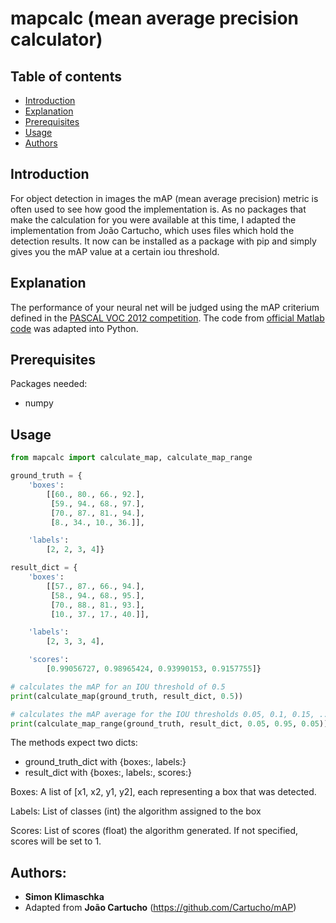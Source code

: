 # mapcalc (mean average precision calculator)


## Table of contents

- [Introduction](#introduction)
- [Explanation](#explanation)
- [Prerequisites](#prerequisites)
- [Usage](#usage)
- [Authors](#authors)

## Introduction
For object detection in images the mAP (mean average precision) metric is often used to see how good the implementation is.
As no packages that make the calculation for you were available at this time, I adapted the implementation from João Cartucho,
which uses files which hold the detection results. It now can be installed as a package with pip and simply gives you the
mAP value at a certain iou threshold. 

## Explanation
The performance of your neural net will be judged using the mAP criterium defined in the [PASCAL VOC 2012 competition](http://host.robots.ox.ac.uk/pascal/VOC/voc2012/). The code from [official Matlab code](http://host.robots.ox.ac.uk/pascal/VOC/voc2012/#devkit) was adapted into Python.

## Prerequisites
Packages needed:
- numpy

## Usage
```python
from mapcalc import calculate_map, calculate_map_range

ground_truth = {
    'boxes':
        [[60., 80., 66., 92.],
         [59., 94., 68., 97.],
         [70., 87., 81., 94.],
         [8., 34., 10., 36.]],

    'labels':
        [2, 2, 3, 4]}

result_dict = {
    'boxes':
        [[57., 87., 66., 94.],
         [58., 94., 68., 95.],
         [70., 88., 81., 93.],
         [10., 37., 17., 40.]],

    'labels':
        [2, 3, 3, 4],

    'scores':
        [0.99056727, 0.98965424, 0.93990153, 0.9157755]}

# calculates the mAP for an IOU threshold of 0.5
print(calculate_map(ground_truth, result_dict, 0.5))

# calculates the mAP average for the IOU thresholds 0.05, 0.1, 0.15, ..., 0.90, 0.95.
print(calculate_map_range(ground_truth, result_dict, 0.05, 0.95, 0.05))

```

The methods expect two dicts:
* ground_truth_dict with {boxes:, labels:} 
* result_dict with {boxes:, labels:, scores:}

Boxes: A list of [x1, x2, y1, y2], each representing a box that was detected.

Labels: List of classes (int) the algorithm assigned to the box

Scores: List of scores (float) the algorithm generated. If not specified, scores will be set to 1.

## Authors:
* **Simon Klimaschka**
* Adapted from **João Cartucho** (https://github.com/Cartucho/mAP)